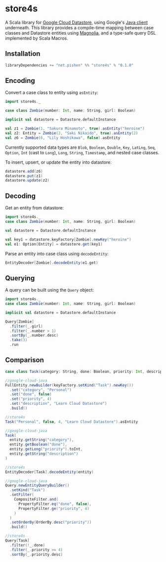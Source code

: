# store4s

A Scala library for [Google Cloud Datastore](https://cloud.google.com/datastore), using Google's [Java client](https://github.com/googleapis/java-datastore) underneath. This library provides a compile-time mapping between case classes and Datastore entities using [Magnolia](https://github.com/propensive/magnolia), and a type-safe query DSL implemented by Scala Macros.

## Installation
```scala
libraryDependencies += "net.pishen" %% "store4s" % "0.1.0"
```

## Encoding
Convert a case class to entity using `asEntity`:
```scala
import store4s._

case class Zombie(number: Int, name: String, girl: Boolean)

implicit val datastore = Datastore.defaultInstance

val z1 = Zombie(1, "Sakura Minamoto", true).asEntity("heroine")
val z2: Entity = Zombie(2, "Saki Nikaido", true).asEntity(2)
val z6 = Zombie(6, "Lily Hoshikawa", false).asEntity
```
Currently supported data types are `Blob`, `Boolean`, `Double`, `Key`, `LatLng`, `Seq`, `Option`, `Int` (cast to `Long`), `Long`, `String`, `Timestamp`, and nested case classes.

To insert, upsert, or update the entity into datastore:
```scala
datastore.add(z6)
datastore.put(z1)
datastore.update(z2)
```

## Decoding
Get an entity from datastore:
```scala
import store4s._
case class Zombie(number: Int, name: String, girl: Boolean)

val datastore = Datastore.defaultInstance

val key1 = datastore.keyFactory[Zombie].newKey("heroine")
val e1: Option[Entity] = datastore.get(key1)
```

Parse an entity into case class using `decodeEntity`:
```scala
EntityDecoder[Zombie].decodeEntity(e1.get)
```

## Querying
A query can be built using the `Query` object:
```scala
import store4s._
case class Zombie(number: Int, name: String, girl: Boolean)

implicit val datastore = Datastore.defaultInstance

Query[Zombie]
  .filter(_.girl)
  .filter(_.number > 1)
  .sortBy(_.number.desc)
  .take(3)
  .run
```

## Comparison
```scala
case class Task(category: String, done: Boolean, priority: Int, description: String)

//google-cloud-java
FullEntity.newBuilder(keyFactory.setKind("Task").newKey())
  .set("category", "Personal")
  .set("done", false)
  .set("priority", 4)
  .set("description", "Learn Cloud Datastore")
  .build()

//store4s
Task("Personal", false, 4, "Learn Cloud Datastore").asEntity

//google-cloud-java
Task(
  entity.getString("category"),
  entity.getBoolean("done"),
  entity.getLong("priority").toInt,
  entity.getString("description")
)

//store4s
EntityDecoder[Task].decodeEntity(entity)

//google-cloud-java
Query.newEntityQueryBuilder()
  .setKind("Task")
  .setFilter(
    CompositeFilter.and(
      PropertyFilter.eq("done", false),
      PropertyFilter.ge("priority", 4)
    )
  )
  .setOrderBy(OrderBy.desc("priority"))
  .build()

//store4s
Query[Task]
  .filter(!_.done)
  .filter(_.priority >= 4)
  .sortBy(_.priority.desc)
```
